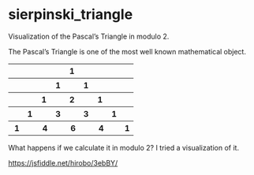 # sierpinski_triangle
Visualization of the Pascal’s Triangle in modulo 2.

The Pascal’s Triangle is one of the most well known mathematical object.

<table>
<tr>
<th></th>
<th></th>
<th></th>
<th></th>
<th>1</th>
<th></th>
<th></th>
<th></th>
<th></th>
</tr>
<tr>
<th></th>
<th></th>
<th></th>
<th>1</th>
<th></th>
<th>1</th>
<th></th>
<th></th>
<th></th>
</tr>
<tr>
<th></th>
<th></th>
<th>1</th>
<th></th>
<th>2</th>
<th></th>
<th>1</th>
<th></th>
<th></th>
</tr>
<tr>
<th></th>
<th>1</th>
<th></th>
<th>3</th>
<th></th>
<th>3</th>
<th></th>
<th>1</th>
<th></th>
</tr>
<tr>
<th>&nbsp;1</th>
<th></th>
<th>&nbsp;4</th>
<th></th>
<th>&nbsp;6</th>
<th></th>
<th>&nbsp;4</th>
<th></th>
<th>1</th>
</tr>
</table>

What happens if we calculate it in modulo 2? I tried a visualization of it.

https://jsfiddle.net/hirobo/3ebBY/
